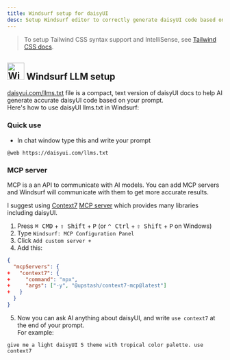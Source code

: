 ```yaml
---
title: Windsurf setup for daisyUI
desc: Setup Windsurf editor to correctly generate daisyUI code based on your prompt.
---
```


<script>
  import Translate from "$components/Translate.svelte"
</script>

> To setup Tailwind CSS syntax support and IntelliSense, see [Tailwind CSS docs](https://tailwindcss.com/docs/editor-setup).

## <img src="https://img.daisyui.com/images/logos/windsurf.webp" alt="Windsurf" width="40" height="40" class="inline-block me-2 -mt-1 not-prose"> Windsurf LLM setup

[daisyui.com/llms.txt](https://daisyui.com/llms.txt) file is a compact, text version of daisyUI docs to help AI generate accurate daisyUI code based on your prompt.  
Here's how to use daisyUI llms.txt in Windsurf:

### Quick use

- In chat window type this and write your prompt

```md:prompt
@web https://daisyui.com/llms.txt
```

### MCP server

MCP is a an API to communicate with AI models. You can add MCP servers and Windsurf will communicate with them to get more accurate results.

I suggest using [Context7](https://context7.com/) [MCP server](https://github.com/upstash/context7-mcp) which provides many libraries including daisyUI.

1. Press <kbd class="kbd">⌘ CMD</kbd> + <kbd class="kbd">⇧ Shift</kbd> + <kbd class="kbd">P</kbd> (or <kbd class="kbd">⌃ Ctrl</kbd> + <kbd class="kbd">⇧ Shift</kbd> + <kbd class="kbd">P</kbd> on Windows)
2. Type `Windsurf: MCP Configuration Panel`
3. Click `Add custom server +`
4. Add this:

```diff:mcp_config.json
{
  "mcpServers": {
+   "context7": {
+     "command": "npx",
+     "args": ["-y", "@upstash/context7-mcp@latest"]
+   }
  }
}
```

5. Now you can ask AI anything about daisyUI, and write `use context7` at the end of your prompt.  
   For example:

```md:prompt
give me a light daisyUI 5 theme with tropical color palette. use context7
```

